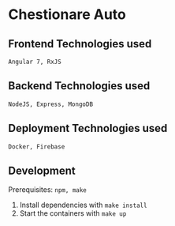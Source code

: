 # Chestionare Auto

## Frontend Technologies used

    Angular 7, RxJS

## Backend Technologies used

    NodeJS, Express, MongoDB

## Deployment Technologies used

    Docker, Firebase

## Development

Prerequisites: `npm, make`

1. Install dependencies with `make install`
2. Start the containers with `make up`
